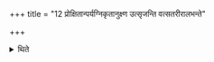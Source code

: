 +++
title = "12 प्रोक्षितान्पर्यग्निकृतानुक्ष्ण उत्सृजन्ति वत्सतरीरालभन्ते"

+++

<details><summary>थिते</summary>

प्रोक्षितान्पर्यग्निकृतानुक्ष्ण उत्सृजन्ति । वत्सतरीरालभन्ते १२
</details>
